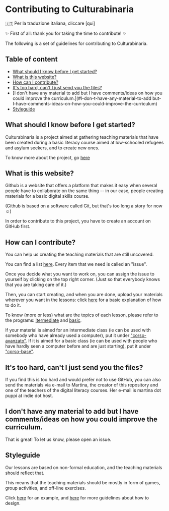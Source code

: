 # Contributing to Culturabinaria

:it: Per la traduzione italiana, cliccare [qui]

 :sparkles: First of all: thank you for taking the time to contribute!  :sparkles:

The following is a set of guidelines for contributing to Culturabinaria.

## Table of content

* [What should I know before I get started?](#what-should-I-know-before-I-get-started) <br />
* [What is this website?](#what-is-this-website) <br />
* [How can I contribute?](#how-can-I-contribute) <br />
* [It's too hard, can't I just send you the files?](#it-s-too-hard-can-t-I-just-send-you-the-files) <br />
* [I don't have any material to add but I have comments/ideas on how you could improve the curriculum.](#I-don-t-have-any-material-to-add but-I-have-comments-ideas-on-how-you-could-improve-the-curriculum) <br />
* [Styleguide](#Styleguide) <br />

## What should I know before I get started?
Culturabinaria is a project aimed at gathering teaching materials that have been created during a basic literacy course aimed at low-schooled refugees and asylum seekers, and to create new ones.

To know more about the project, go [here](https://github.com/nam-301/culturabinaria/blob/master/README.md)

## What is this website?
Github is a website that offers a platform that makes it easy when several people have to collaborate on the same thing -- in our case, people creating materials for a basic digital skills course.

(Github is based on a software called Git, but that's too long a story for now :relaxed:)

In order to contribute to this project, you have to create an account on GitHub first.

## How can I contribute?
You can help us creating the teaching materials that are still uncovered.

You can find a list [here](https://github.com/nam-301/culturabinaria/issues). Every item that we need is called an "issue".

Once you decide what you want to work on, you can assign the issue to yourself by clicking on the top right corner. (Just so that everybody knows that you are taking care of it.)

Then, you can start creating, and when you are done, upload your materials wherever you want in the lessons: click [here](https://github.com/nam-301/culturabinaria/wiki/Info-&-istruzioni-su-come-contribuire) for a basic explanation of how to do it.

To know (more or less) what are the topics of each lesson, please refer to the programs: [itermediate](https://github.com/nam-301/culturabinaria/blob/master/corso-avanzato/programma-corso-avanzato.md) and [basic](https://github.com/nam-301/culturabinaria/blob/master/corso-base/programma-corso-BASE.md).

If your material is aimed for an intermediate class (ie can be used with somebody who have already used a computer), put it under ["corso-avanzato"](https://github.com/nam-301/culturabinaria/tree/master/corso-avanzato). If it is aimed for a basic class (ie can be used with people who have hardly seen a computer before and are just starting), put it under ["corso-base"](https://github.com/nam-301/culturabinaria/tree/master/corso-base).

## It's too hard, can't I just send you the files?
If you find this is too hard and would prefer not to use GitHub, you can also send the materials via e-mail to Martina, the creator of this repository and one of the teachers of the digital literacy courses. Her e-mail is martina dot puppi at indie dot host.

## I don't have any material to add but I have comments/ideas on how you could improve the curriculum.
That is great! To let us know, please open an issue.

## Styleguide
Our lessons are based on non-formal education, and the teaching materials should reflect that.

This means that the teaching materials should be mostly in form of games, group activities, and off-line exercises.

Click [here](https://github.com/nam-301/culturabinaria/tree/master/corso-avanzato/lez02/file-vs-cartelle) for an example, and [here](https://github.com/nam-301/culturabinaria/blob/master/train-the-trainers-febbraio-2018/metodi-per-superare-approccio-frontale.pdf) for more guidelines about how to design. 


